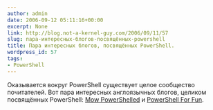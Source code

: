 ```yaml
---
author: admin
date: 2006-09-12 05:11:16+00:00
excerpt: None
link: http://blog.not-a-kernel-guy.com/2006/09/11/57
slug: пара-интересных-блогов-посвящённых-powershell
title: Пара интересных блогов, посвящённых PowerShell.
wordpress_id: 57
tags:
- PowerShell
---
```


Оказывается вокруг PowerShell существует целое сообщество почитателей. Вот пара интересных англоязычных блогов, целиком посвящённых PowerShell: [Mow PowerShelled](http://mow001.blogspot.com/) и [PowerShell For Fun](http://mshforfun.blogspot.com/).
